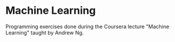 # Machine Learning
Programming exercises done during the Coursera lecture "Machine Learning" taught by Andrew Ng.
